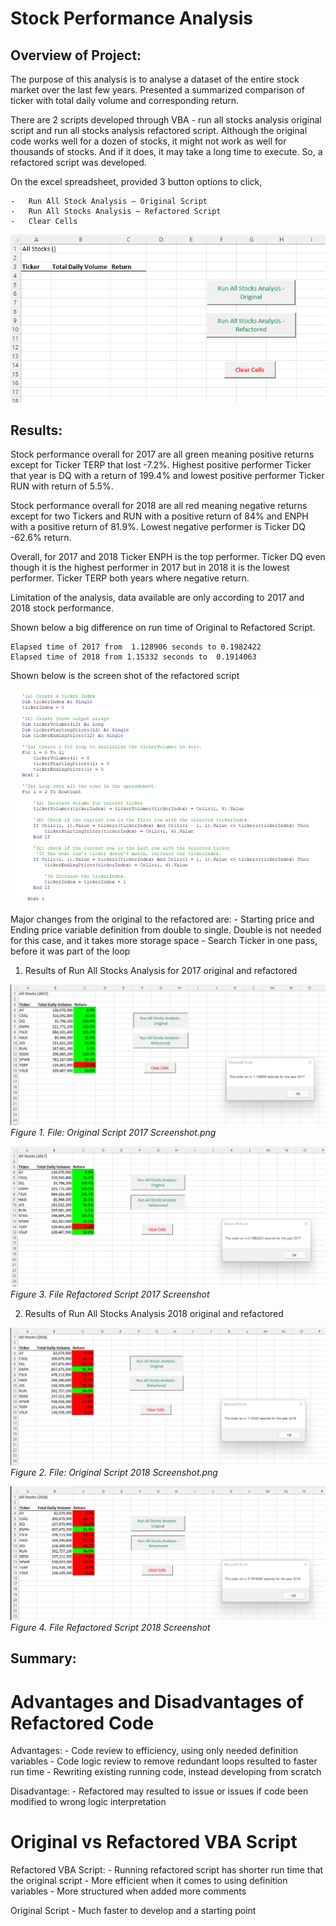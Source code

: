 # Stock Performance Analysis

## Overview of Project:

The purpose of this analysis is to analyse a dataset of the entire stock market over the last few years. Presented a summarized comparison of ticker with total daily volume and corresponding return. 

There are 2 scripts developed through VBA -  run all stocks analysis original script and run all stocks analysis refactored script. Although the original code works well for a dozen of stocks, it might not work as well for thousands of stocks. And if it does, it may take a long time to execute. So, a refactored script was developed. 

On the excel spreadsheet,  provided 3 button options  to click, 

    -	Run All Stock Analysis – Original Script  
    -	Run All Stocks Analysis – Refactored Script
    - 	Clear Cells

   ![Before_Running_Script_Screenshot.png](https://github.com/OPahunang/stock-analysis/blob/main/Resources/Before_Running_Script_Screenshot.png)
 

## Results:

Stock performance overall for 2017 are all green meaning positive returns except for Ticker TERP that lost -7.2%. Highest positive performer Ticker that year is DQ with a return of 199.4% and lowest positive performer Ticker RUN with return of  5.5%. 

Stock performance overall for 2018 are all red meaning negative returns except for two Tickers and RUN with a positive return of 84% and ENPH with a positive return of 81.9%. Lowest negative performer is Ticker DQ -62.6% return.

Overall, for 2017 and 2018 Ticker ENPH is the top performer. Ticker DQ even though it is the highest performer in 2017 but in 2018 it is the lowest performer. Ticker TERP both years where negative return.

Limitation of the analysis, data available are only according to 2017 and 2018 stock performance.  

Shown below a big difference on run time of Original to Refactored Script. 

    Elapsed time of 2017 from  1.128906 seconds to 0.1982422 
    Elapsed time of 2018 from 1.15332 seconds to  0.1914063

Shown below is the screen shot of the refactored script

   ![Refactored_Script.png](https://github.com/OPahunang/stock-analysis/blob/main/Resources/Refactored_Script.png)
    
   Major changes from the original to the refactored are:
    - Starting price and Ending price variable definition from double to single. Double is not needed for this case, and it takes more storage space
    - Search Ticker in one pass, before it was part of the loop


   1)	Results of Run All Stocks Analysis for 2017 original and refactored
 
 
   ![Original_Script_2017_Screenshot.png](https://github.com/OPahunang/stock-analysis/blob/main/Resources/Original_Script_2017_Screenshot.png)
            *Figure 1. File: Original Script 2017 Screenshot.png*


   ![Refactored_Script_2017_Screenshot.png](https://github.com/OPahunang/stock-analysis/blob/main/Resources/Refactored_Script_2017_Screenshot.png)
            *Figure 3. File Refactored Script 2017 Screenshot*

  

   2)	Results of Run All Stocks Analysis 2018 original and refactored


   ![Original_Script_2018_Screenshot.png](https://github.com/OPahunang/stock-analysis/blob/main/Resources/Original_Script_2018_Screenshot.png)
            *Figure 2. File: Original Script 2018 Screenshot.png*


   ![Refactored_Script_2018_Screenshot.png](https://github.com/OPahunang/stock-analysis/blob/main/Resources/Refactored_Script_2018_Screenshot.png)
            *Figure 4. File Refactored Script 2018 Screenshot*


## Summary:

   # Advantages and Disadvantages of Refactored Code
   
   Advantages:
	        - Code review to efficiency, using only needed definition variables
	        - Code logic review to remove redundant loops resulted to faster run time
	        - Rewriting existing running code, instead developing from scratch	

   Disadvantage:
            -	Refactored may resulted to issue or issues if code been modified to wrong logic interpretation

   # Original vs Refactored VBA Script
   
   Refactored VBA Script:
            - Running refactored script has shorter run time that the original script
            - More efficient when it comes to using definition variables 
            - More structured when added more comments

   Original Script 
            - Much faster to develop  and a starting point



